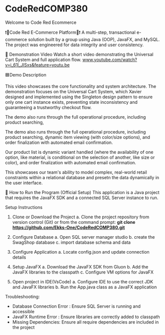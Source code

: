 # CodeRedCOMP380
Welcome to Code Red Ecommerce

❗🔴Code Red E-Commerce Platform🔴❗
A multi-step, transactional e-commerce solution built by a group using Java (OOP), JavaFX, and MySQL. The project was engineered for data integrity and user consistency.

🎥 Demonstration Video
Watch a short video demonstrating the Universal Cart System and full application flow.
www.youtube.com/watch?v=i_61l_JlSxs&feature=youtu.be


🟦Demo Description

This video showcases the core functionality and system architecture. The demonstration focuses on the Universal Cart System, which Xavier designed and implemented using the Singleton design pattern to ensure only one cart instance exists, preventing state inconsistency and guaranteeing a trustworthy checkout flow.

The demo also runs through the full operational procedure, including product searching, 

The demo also runs through the full operational procedure, including product searching, dynamic item viewing (with color/size options), and order finalization with automated email confirmation.

Our product list is dynamic variant handled (where the availability of one option, like material, is conditional on the selection of another, like size or color), and order finalization with automated email confirmation.

This showcases our team's ability to model complex, real-world retail constraints within a relational database and presetn the data dynamically in the user interface. 

🚀 How to Run the Program (Official Setup)
This application is a Java project that requires the JavaFX SDK and a connected SQL Server instance to run.

Setup Instructions
1. Clone or Download the Project
  a. Clone the project repository from version control (Git) or from the command prompt:
    **git clone https://github.com/Ekks-One/CodeRedCOMP380.git**

2. Configure Database
  a. Open SQL server manager studio
  b. create the SwagShop database
  c. import database schema and data

3. Configure Application
  a. Locate config.json and update connection details

4. Setup JavaFX
  a. Download the JavaFX SDK from Gluon
  b. Add the JavaFX libraries to the classpath
  c. Configure VM options for JavaFX

5. Open project in IDE(VsCode)
  a. Configure IDE to use the correct JDK and JavaFX libraries
  b. Run the App.java class as a JavaFX application

Troubleshooting:
- Database Connection Error : Ensure SQL Server is running and accessible
- JavaFX Runtime Error : Ensure libraries are correctly added to classpath
- Missing Dependencies: Ensure all require dependencies are included in the project
